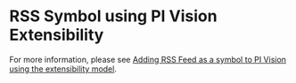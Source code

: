 # RSS Symbol using PI Vision Extensibility

For more information, please see [Adding RSS Feed as a symbol to PI Vision using the extensibility model](https://pisquare.osisoft.com/people/jgolla/blog/2016/07/13/adding-rss-feed-to-pi-PIPC\PIVision-using-the-extensibility-model).
